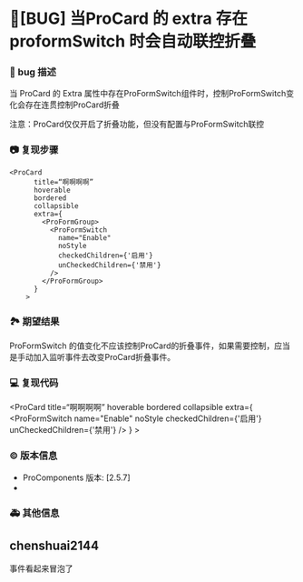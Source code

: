 # 🐛[BUG] 当ProCard 的 extra 存在 proformSwitch 时会自动联控折叠

### 🐛 bug 描述

当 ProCard 的 Extra 属性中存在ProFormSwitch组件时，控制ProFormSwitch变化会存在连贯控制ProCard折叠

注意：ProCard仅仅开启了折叠功能，但没有配置与ProFormSwitch联控

### 📷 复现步骤

```
<ProCard
      title=“啊啊啊啊”
      hoverable
      bordered
      collapsible
      extra={
        <ProFormGroup>
          <ProFormSwitch
            name="Enable"
            noStyle
            checkedChildren={'启用'}
            unCheckedChildren={'禁用'}
          />
        </ProFormGroup>
      }
    >

```

### 🏞 期望结果

ProFormSwitch 的值变化不应该控制ProCard的折叠事件，如果需要控制，应当是手动加入监听事件去改变ProCard折叠事件。

### 💻 复现代码

<ProCard
title=“啊啊啊啊”
hoverable
bordered
collapsible
extra={
<ProFormGroup>
<ProFormSwitch
name="Enable"
noStyle
checkedChildren={'启用'}
unCheckedChildren={'禁用'}
/>
</ProFormGroup>
} >

### © 版本信息

- ProComponents 版本: [2.5.7]
-

### 🚑 其他信息

## chenshuai2144

事件看起来冒泡了

